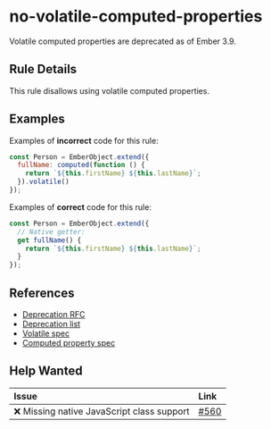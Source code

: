 # no-volatile-computed-properties

Volatile computed properties are deprecated as of Ember 3.9.

## Rule Details

This rule disallows using volatile computed properties.

## Examples

Examples of **incorrect** code for this rule:

```js
const Person = EmberObject.extend({
  fullName: computed(function () {
    return `${this.firstName} ${this.lastName}`;
  }).volatile()
});
```

Examples of **correct** code for this rule:

```js
const Person = EmberObject.extend({
  // Native getter:
  get fullName() {
    return `${this.firstName} ${this.lastName}`;
  }
});
```

## References

* [Deprecation RFC](https://github.com/emberjs/rfcs/blob/master/text/0370-deprecate-computed-volatile.md)
* [Deprecation list](https://deprecations.emberjs.com/v3.x/#toc_computed-property-volatile)
* [Volatile spec](https://api.emberjs.com/ember/release/classes/ComputedProperty/methods/volatile?anchor=volatile)
* [Computed property spec](https://api.emberjs.com/ember/release/classes/ComputedProperty)

## Help Wanted

| Issue | Link |
| :-- | :-- |
| :x: Missing native JavaScript class support | [#560](https://github.com/ember-cli/eslint-plugin-ember/issues/560) |
